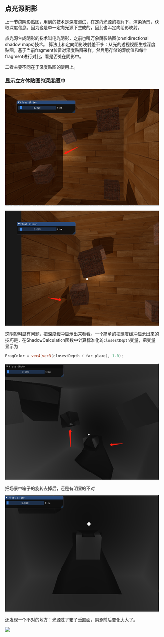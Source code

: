 ## 点光源阴影

上一节的阴影贴图，用到的技术是深度测试，在定向光源的视角下，渲染场景，获取深度信息。因为这是单一定向光源下生成的，因此也叫定向阴影映射。

点光源生成阴影的技术叫电光阴影，之前也叫万象阴影贴图(omnidirectional shadow maps)技术。
算法上和定向阴影映射差不多：从光的透视视图生成深度贴图，基于当前fragment位置对深度贴图采样，然后用存储的深度值和每个fragment进行对比，看是否处在阴影中。

二者主要不同在于深度贴图的使用上。


### 显示立方体贴图的深度缓冲

![](img/1.png)

![](img/2.png)

这阴影明显有问题，把深度缓冲显示出来看看。一个简单的把深度缓冲显示出来的技巧是，在ShadowCalculation函数中计算标准化的`closestDepth`变量，把变量显示为：

```glsl
FragColor = vec4(vec3(closestDepth / far_plane), 1.0);
```

![](img/3.png)


把场景中箱子的旋转去掉后，还是有明显的不对

![](img/4.png)


还发现一个不对的地方：光源过了箱子垂直面，阴影前后变化太大了。

![](img/5.gif)